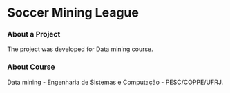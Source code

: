 # Soccer Mining League

<h3>About a Project</h3><p>The project was developed for Data mining course.</p> 

<h3>About Course</h3>  
Data mining - Engenharia de Sistemas e Computação - PESC/COPPE/UFRJ.
<br>


